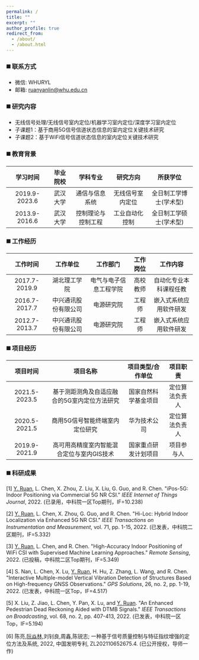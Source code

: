 ```yaml
---
permalink: /
title: ""
excerpt: ""
author_profile: true
redirect_from: 
  - /about/
  - /about.html
---
```


### ◼️ 联系方式

* 微信: WHURYL
* 邮箱: <ruanyanlin@whu.edu.cn>

### ◼️ 研究内容

* 无线信号处理/无线信号室内定位/机器学习室内定位/深度学习室内定位
* 子课题1：基于商用5G信号信道状态信息的室内定位关键技术研究
* 子课题2：基于WiFi信号信道状态信息的室内定位关键技术研究

### ◼️ 教育背景

|学习时间|毕业院校|学科专业|研究方向|所获学位|
|:-:|:-:|:-:|:-:|:-:|
|2019.9-2023.6|武汉大学|通信与信息系统|无线信号室内定位|全日制工学博士(学术型)|
|2013.9-2016.6|武汉大学|控制理论与控制工程|工业自动化控制|全日制工学硕士(学术型)|

### ◼️ 工作经历

|工作时间|工作单位|工作部门|工作岗位|工作内容|
|:-:|:-:|:-:|:-:|:-:|
|2017.7-2019.9|湖北理工学院|电气与电子信息工程学院|高校教师|自动化专业本科课程任教|
|2016.7-2017.7|中兴通讯股份有限公司|电源研究院|工程师|嵌入式系统应用软件研发|
|2012.7-2013.7|中兴通讯股份有限公司|电源研究院|工程师|嵌入式系统应用软件研发|

### ◼️ 项目经历

|项目时间|项目名称|项目类型/合作单位|项目职责|
|:-:|:-:|:-:|:-:|
|2021.5-2023.5|基于测距测角及自适应融合的5G室内定位方法研究|国家自然科学基金项目|定位算法负责人|
|2020.5-2021.5|商用5G信号智能终端室内定位研究|华为技术公司|定位算法负责人|
|2019.9-2021.9|高可用高精度室内智能混合定位与室内GIS技术|国家重点研发计划项目|项目参与人|

### ◼️ 科研成果

[1]	<u>Y. Ruan</u>, L. Chen, X. Zhou, Z. Liu, X. Liu, G. Guo, and R. Chen. "iPos-5G: Indoor Positioning via Commercial 5G NR CSI." *IEEE Internet of Things Journal*, 2022. (已录用，中科院一区Top期刊，IF=10.238)

[2]	<u>Y. Ruan</u>, L. Chen, X. Zhou, G. Guo, and R. Chen. "Hi-Loc: Hybrid Indoor Localization via Enhanced 5G NR CSI." *IEEE Transactions on Instrumentation and Measurement*, vol. 71, pp. 1-15, 2022. (已发表，中科院二区期刊，IF=5.332)

[3]	<u>Y. Ruan</u>, L. Chen, and R. Chen. "High-Accuracy Indoor Positioning of WiFi CSI with Supervised Machine Learning Approaches." *Remote Sensing*, 2022. (已投稿，中科院二区Top期刊，IF=5.349)

[4]	S. Nan, L. Chen, X. Lu, <u>Y. Ruan</u>, H. Hu, Z. Zhang, L. Wang, and R. Chen. "Interactive Multiple-model Vertical Vibration Detection of Structures Based on High-frequency GNSS Observations." *GPS Solutions*, 26, no. 2, pp. 1-19, 2022. (已发表，中科院一区Top，IF=4.517)

[5]	X. Liu, Z. Jiao, L. Chen, Y. Pan, X. Lu, and <u>Y. Ruan</u>. "An Enhanced Pedestrian Dead Reckoning Aided with DTMB Signals." *IEEE Transactions on Broadcasting*, vol. 68, no. 2, pp. 407-413, 2022. (已发表，中科院一区Top，IF=5.194)

[6]	陈亮,<u>阮焱林</u>,刘钊良,周鑫,陈锐志; 一种基于信号质量控制与特征指纹增强的定位方法及系统, 2022, 中国发明专利, ZL202110652675.4. (已公开授权，导师一作)
